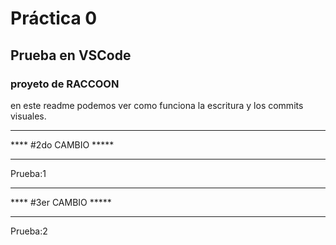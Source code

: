  # Práctica 0

## Prueba en VSCode
### proyeto de RACCOON 

en este readme podemos ver como funciona la escritura y los commits visuales.

*************************************
****         #2do CAMBIO        *****
*************************************

Prueba:1

*************************************
****         #3er CAMBIO        *****
*************************************

Prueba:2
